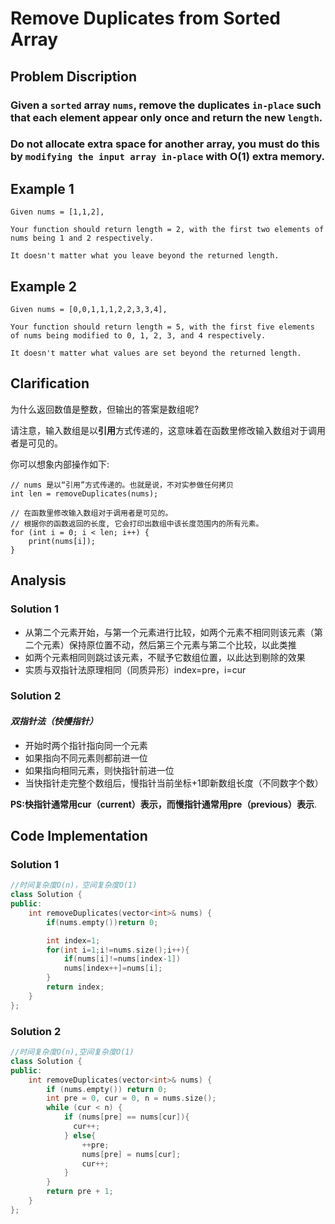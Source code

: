 Remove Duplicates from Sorted Array
====
Problem Discription
----
### Given a `sorted` array `nums`, remove the duplicates `in-place` such that each element appear only once and return the new `length`.

### Do not allocate extra space for another array, you must do this by `modifying the input array in-place` with O(1) extra memory.

Example 1
----
    Given nums = [1,1,2],

    Your function should return length = 2, with the first two elements of nums being 1 and 2 respectively.

    It doesn't matter what you leave beyond the returned length.
    
Example 2
----
    Given nums = [0,0,1,1,1,2,2,3,3,4],

    Your function should return length = 5, with the first five elements of nums being modified to 0, 1, 2, 3, and 4 respectively.

    It doesn't matter what values are set beyond the returned length.
    
## Clarification
为什么返回数值是整数，但输出的答案是数组呢?

请注意，输入数组是以**引用**方式传递的，这意味着在函数里修改输入数组对于调用者是可见的。

你可以想象内部操作如下:

```
// nums 是以“引用”方式传递的。也就是说，不对实参做任何拷贝
int len = removeDuplicates(nums);

// 在函数里修改输入数组对于调用者是可见的。
// 根据你的函数返回的长度, 它会打印出数组中该长度范围内的所有元素。
for (int i = 0; i < len; i++) {
    print(nums[i]);
}
```

Analysis
----
### Solution 1

* 从第二个元素开始，与第一个元素进行比较，如两个元素不相同则该元素（第二个元素）保持原位置不动，然后第三个元素与第二个比较，以此类推
* 如两个元素相同则跳过该元素，不赋予它数组位置，以此达到剔除的效果
* 实质与双指针法原理相同（同质异形）index=pre，i=cur

### Solution 2

#### *双指针法（快慢指针）*
* 开始时两个指针指向同一个元素
* 如果指向不同元素则都前进一位
* 如果指向相同元素，则快指针前进一位
* 当快指针走完整个数组后，慢指针当前坐标+1即新数组长度（不同数字个数）

**PS:快指针通常用cur（current）表示，而慢指针通常用pre（previous）表示**.

## Code Implementation

### Solution 1
```cpp
//时间复杂度O(n)，空间复杂度O(1)
class Solution {
public:
    int removeDuplicates(vector<int>& nums) {
        if(nums.empty())return 0;

        int index=1;
        for(int i=1;i!=nums.size();i++){
            if(nums[i]!=nums[index-1])
            nums[index++]=nums[i];
        }
        return index;
    }
};
```

### Solution 2
```cpp
//时间复杂度O(n),空间复杂度O(1)
class Solution {
public:
    int removeDuplicates(vector<int>& nums) {
        if (nums.empty()) return 0;
        int pre = 0, cur = 0, n = nums.size();
        while (cur < n) {
            if (nums[pre] == nums[cur]){
              cur++;  
            } else{
                ++pre;
                nums[pre] = nums[cur];
                cur++;
            } 
        }
        return pre + 1;
    }
};
```
